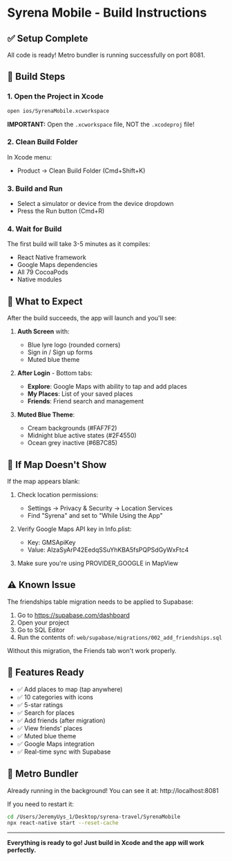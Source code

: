 # Syrena Mobile - Build Instructions

## ✅ Setup Complete

All code is ready! Metro bundler is running successfully on port 8081.

## 🔨 Build Steps

### 1. Open the Project in Xcode

```bash
open ios/SyrenaMobile.xcworkspace
```

**IMPORTANT:** Open the `.xcworkspace` file, NOT the `.xcodeproj` file!

### 2. Clean Build Folder

In Xcode menu:
- Product → Clean Build Folder (Cmd+Shift+K)

### 3. Build and Run

- Select a simulator or device from the device dropdown
- Press the Run button (Cmd+R)

### 4. Wait for Build

The first build will take 3-5 minutes as it compiles:
- React Native framework
- Google Maps dependencies
- All 79 CocoaPods
- Native modules

## 📱 What to Expect

After the build succeeds, the app will launch and you'll see:

1. **Auth Screen** with:
   - Blue lyre logo (rounded corners)
   - Sign in / Sign up forms
   - Muted blue theme

2. **After Login** - Bottom tabs:
   - **Explore**: Google Maps with ability to tap and add places
   - **My Places**: List of your saved places
   - **Friends**: Friend search and management

3. **Muted Blue Theme**:
   - Cream backgrounds (#FAF7F2)
   - Midnight blue active states (#2F4550)
   - Ocean grey inactive (#6B7C85)

## 🐛 If Map Doesn't Show

If the map appears blank:

1. Check location permissions:
   - Settings → Privacy & Security → Location Services
   - Find "Syrena" and set to "While Using the App"

2. Verify Google Maps API key in Info.plist:
   - Key: GMSApiKey
   - Value: AIzaSyArP42EedqSSuYhKBA5fsPQPSdGyWxFtc4

3. Make sure you're using PROVIDER_GOOGLE in MapView

## ⚠️ Known Issue

The friendships table migration needs to be applied to Supabase:

1. Go to https://supabase.com/dashboard
2. Open your project
3. Go to SQL Editor
4. Run the contents of: `web/supabase/migrations/002_add_friendships.sql`

Without this migration, the Friends tab won't work properly.

## 🎨 Features Ready

- ✅ Add places to map (tap anywhere)
- ✅ 10 categories with icons
- ✅ 5-star ratings
- ✅ Search for places
- ✅ Add friends (after migration)
- ✅ View friends' places
- ✅ Muted blue theme
- ✅ Google Maps integration
- ✅ Real-time sync with Supabase

## 🚀 Metro Bundler

Already running in the background! You can see it at: http://localhost:8081

If you need to restart it:
```bash
cd /Users/JeremyUys_1/Desktop/syrena-travel/SyrenaMobile
npx react-native start --reset-cache
```

---

**Everything is ready to go! Just build in Xcode and the app will work perfectly.**
